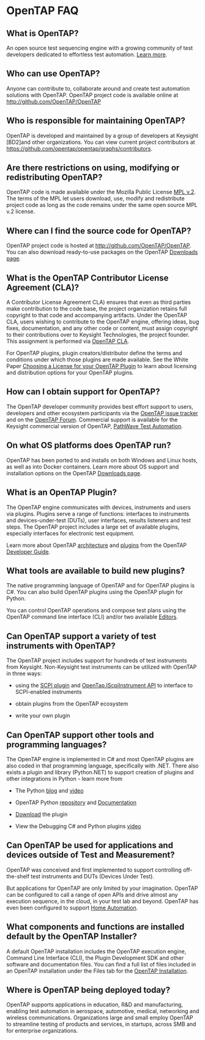 # OpenTAP FAQ

## What is OpenTAP?
An open source test sequencing engine with a growing community of test developers dedicated to effortless test automation.  [Learn more](https://opentap.io/about).

## Who can use OpenTAP?
Anyone can contribute to, collaborate around and create test automation solutions with OpenTAP.  OpenTAP project code is available online at http://github.com/OpenTAP/OpenTAP 

## Who is responsible for maintaining OpenTAP?
OpenTAP is developed and maintained by a group of developers at Keysight [BD2]and other organizations.  You can view current project contributors at https://github.com/opentap/opentap/graphs/contributors.

## Are there restrictions on using, modifying or redistributing OpenTAP?
OpenTAP code is made available under the Mozilla Public License [MPL v.2](https://github.com/opentap/opentap/blob/main/LICENSE.txt). The terms of the MPL let users download, use, modify and redistribute project code as long as the code remains under the same open source MPL v.2 license.

## Where can I find the source code for OpenTAP?
OpenTAP project code is hosted at http://github.com/OpenTAP/OpenTAP.  You can also download ready-to-use packages on the OpenTAP [Downloads page](https://opentap.io/downloads).

## What is the OpenTAP Contributor License Agreement (CLA)?
A Contributor License Agreement CLA) ensures that even as third parties make contribution to the code base, the project organization retains full 
copyright to that code and accompanying artifacts. Under the OpenTAP CLA, users wishing to contribute to the OpenTAP engine, offering ideas, bug fixes, 
documentation, and any other code or content, must assign copyright to their contributions over to Keysight Technologies, the project founder. This 
assignment is performed via [OpenTAP CLA](https://opentap.io/assets/OpenTAP-CLA-v2.pdf). 

For OpenTAP plugins,  plugin creators/distributor define the terms and conditions under which those plugins are made available.  See the White Paper 
[Choosing a License for your OpenTAP Plugin](https://news.opentap.io/assets/whitepapers/Choosing-a-license-for-your-plugin-WP-v03.pdf) to learn about 
licensing and distribution options for your OpenTAP plugins.

## How can I obtain support for OpenTAP?
The OpenTAP developer community provides best effort support to users, developers and other ecosystem participants via the 
[OpenTAP issue tracker](https://github.com/opentap/opentap/issues) and on the [OpenTAP Forum](https://forum.opentap.io/). 
Commercial support is available for the Keysight commercial version of OpenTAP, 
[PathWave Test Automation](https://www.keysight.com/us/en/products/software/pathwave-test-software/pathwave-test-automation-software.html).

## On what OS platforms does OpenTAP run?
OpenTAP has been ported to and installs on both Windows and Linux hosts, as well as into Docker containers.  Learn more about OS support and installation options on the OpenTAP [Downloads page](https://opentap.io/downloads).

## What is an OpenTAP Plugin?
The OpenTAP engine communicates with devices, instruments and users via plugins.  Plugins serve a range of functions: interfaces to instruments and 
devices-under-test (DUTs), user interfaces, results listeners and test steps.  The OpenTAP project includes a large set of available plugins, especially 
interfaces for electronic test equipment. 

Learn more about OpenTAP [architecture](https://doc.opentap.io/Developer%20Guide/What%20is%20OpenTAP/#architecture) and 
[plugins](https://doc.opentap.io/Developer%20Guide/What%20is%20OpenTAP/#opentap-plugins) from the OpenTAP [Developer Guide](https://doc.opentap.io/Developer%20Guide/Introduction/).

## What tools are available to build new plugins?
The native programming language of OpenTAP and for OpenTAP plugins is C#.  You can also build OpenTAP plugins using the OpenTAP plugin for Python.  

You can control OpenTAP operations and compose test plans using the OpenTAP command line interface (CLI) and/or two available [Editors](https://doc.opentap.io/User%20Guide/Editors/).

## Can OpenTAP support a variety of test instruments with OpenTAP?
The OpenTAP project includes support for hundreds of test instruments from Keysight.  Non-Keysight test instruments can be utilized with OpenTAP in three ways:  

- using the [SCPI plugin](https://packages.opentap.io/index.html#/?name=%2Fpublic%2FScpiNetInstrumentBase&version=1.3.4%2B3cca403a&os=Windows&architecture=AnyCPU) and [OpenTap.IScpiInstrument API](https://doc.opentap.io/api/interface_open_tap_1_1_i_scpi_instrument.html) 
to interface to SCPI-enabled instruments

- obtain plugins from the OpenTAP ecosystem

- write your own plugin


## Can OpenTAP support other tools and programming languages?
The OpenTAP engine is implemented in C# and most OpenTAP plugins are also coded in that programming language, specifically with .NET.  There also exists a plugin and library (Python.NET) to support creation of plugins and other integrations in Python - learn more from 

- The Python [blog](https://blog.opentap.io/the-python-plugin) and [video](https://youtu.be/WxPn83N1HFQ) 

- OpenTAP Python [repository](https://github.com/opentap/OpenTap.Python) and [Documentation](https://doc.opentap.io/OpenTap.Python)

- [Download](https://packages.opentap.io/index.html#/?name=%2Fpublic%2FPython&version=2.4.1%2B6cf44290&os=Windows,Linux&architecture=AnyCPU) the plugin 

- View the Debugging C# and Python plugins [video](https://www.youtube.com/watch?v=FceQJk9WoNw)

## Can OpenTAP be used for applications and devices outside of Test and Measurement?
OpenTAP was conceived and first implemented to support controlling off-the-shelf test instruments and DUTs (Devices Under Test).  

But applications for OpenTAP are only limited by your imagination. OpenTAP can be configured to call a range of open APIs and drive 
almost any execution sequence, in the cloud, in your test lab and beyond.  OpenTAP has even been configured to support 
[Home Automation](https://blog.opentap.io/opentap-for-home-automation).

## What components and functions are installed default by the OpenTAP Installer?
A default OpenTAP installation includes the OpenTAP execution engine, Command Line Interface (CLI), the Plugin Development SDK and other 
software and documentation files.  You can find a full list of files included in an OpenTAP installation under the Files tab for the 
[OpenTAP Installation](http://packages.opentap.io/index.html#/?name=%2Fpublic%2FOpenTAP&version=9.19.0%2B22538968&os=Windows&architecture=x86).

## Where is OpenTAP being deployed today?
OpenTAP supports applications in education, R&D and manufacturing, enabling test automation in aerospace, automotive, medical, networking and wireless communications. Organizations large and small employ OpenTAP to streamline testing of products and services, in startups, across SMB and for enterprise organizations.
